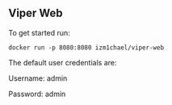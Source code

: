 ## Viper Web

To get started run:

    docker run -p 8080:8080 izm1chael/viper-web
  

The default user credentials are:

Username: admin

Password: admin
